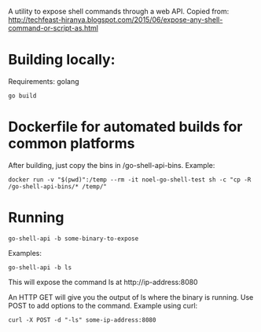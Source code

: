 A utility to expose shell commands through a web API.  Copied from:
http://techfeast-hiranya.blogspot.com/2015/06/expose-any-shell-command-or-script-as.html

# Building locally:

Requirements:
golang

`go build`

# Dockerfile for automated builds for common platforms

After building, just copy the bins in /go-shell-api-bins.  Example:

`docker run -v "$(pwd)":/temp --rm -it noel-go-shell-test sh -c "cp -R /go-shell-api-bins/* /temp/"`

# Running

`go-shell-api -b some-binary-to-expose`

Examples:

`go-shell-api -b ls`

This will expose the command ls at http://ip-address:8080

An HTTP GET will give you the output of ls where the binary is running.  Use POST to add options to the command.  Example using curl:

`curl -X POST -d "-ls" some-ip-address:8080`
